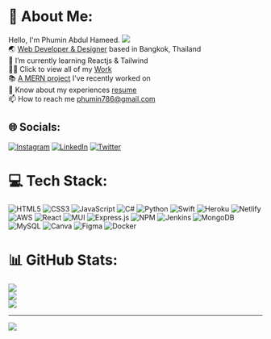# 💫 About Me:
Hello, I'm Phumin Abdul Hameed. [![](https://visitcount.itsvg.in/api?id=phumzxter&icon=5&color=1)](https://visitcount.itsvg.in)
<br>🌏 [Web Developer & Designer](phumzxter.com) based in Bangkok, Thailand
<br>🧠 I’m currently learning Reactjs & Tailwind
<br>👨‍💻 Click to view all of my [Work](https://github.com/phumzxter?tab=repositories)
<br>📚 [A MERN project](https://github.com/phumzxter/Au-Tutify) I've recently worked on
<br>📄 Know about my experiences [resume](https://github.com/phumzxter/Resume/blob/main/README.md)
<br>📫 How to reach me phumin786@gmail.com<br>


## 🌐 Socials:
[![Instagram](https://img.shields.io/badge/Instagram-%23E4405F.svg?logo=Instagram&logoColor=white)](https://instagram.com/phumzxter) 
[![LinkedIn](https://img.shields.io/badge/LinkedIn-%230077B5.svg?logo=linkedin&logoColor=white)](https://www.linkedin.com/in/phumin-abdul-hameed-212b341a1/) 
[![Twitter](https://img.shields.io/badge/Twitter-%231DA1F2.svg?logo=Twitter&logoColor=white)](https://twitter.com/phumzxter) 

# 💻 Tech Stack:
![HTML5](https://img.shields.io/badge/html5-%23E34F26.svg?style=flat&logo=html5&logoColor=white) ![CSS3](https://img.shields.io/badge/css3-%231572B6.svg?style=flat&logo=css3&logoColor=white) ![JavaScript](https://img.shields.io/badge/javascript-%23323330.svg?style=flat&logo=javascript&logoColor=%23F7DF1E) ![C#](https://img.shields.io/badge/c%23-%23239120.svg?style=flat&logo=c-sharp&logoColor=white) ![Python](https://img.shields.io/badge/python-3670A0?style=flat&logo=python&logoColor=ffdd54) ![Swift](https://img.shields.io/badge/swift-F54A2A?style=flat&logo=swift&logoColor=white) ![Heroku](https://img.shields.io/badge/heroku-%23430098.svg?style=flat&logo=heroku&logoColor=white) ![Netlify](https://img.shields.io/badge/netlify-%23000000.svg?style=flat&logo=netlify&logoColor=#00C7B7) ![AWS](https://img.shields.io/badge/AWS-%23FF9900.svg?style=flat&logo=amazon-aws&logoColor=white) ![React](https://img.shields.io/badge/react-%2320232a.svg?style=flat&logo=react&logoColor=%2361DAFB) ![MUI](https://img.shields.io/badge/MUI-%230081CB.svg?style=flat&logo=material-ui&logoColor=white) ![Express.js](https://img.shields.io/badge/express.js-%23404d59.svg?style=flat&logo=express&logoColor=%2361DAFB) ![NPM](https://img.shields.io/badge/NPM-%23000000.svg?style=flat&logo=npm&logoColor=white) ![Jenkins](https://img.shields.io/badge/jenkins-%232C5263.svg?style=flat&logo=jenkins&logoColor=white) ![MongoDB](https://img.shields.io/badge/MongoDB-%234ea94b.svg?style=flat&logo=mongodb&logoColor=white) ![MySQL](https://img.shields.io/badge/mysql-%2300f.svg?style=flat&logo=mysql&logoColor=white) ![Canva](https://img.shields.io/badge/Canva-%2300C4CC.svg?style=flat&logo=Canva&logoColor=white) 	![Figma](https://img.shields.io/badge/figma-%23F24E1E.svg?style=flat&logo=figma&logoColor=white) ![Docker](https://img.shields.io/badge/docker-%230db7ed.svg?style=flat&logo=docker&logoColor=white)
# 📊 GitHub Stats:
![](https://github-readme-stats.vercel.app/api?username=phumzxter&theme=dark&hide_border=false&include_all_commits=false&count_private=false)<br/>
![](https://github-readme-streak-stats.herokuapp.com/?user=phumzxter&theme=dark&hide_border=false)<br/>
![](https://github-readme-stats.vercel.app/api/top-langs/?username=phumzxter&theme=dark&hide_border=false&include_all_commits=false&count_private=false&layout=compact)

---
[![](https://visitcount.itsvg.in/api?id=phumzxter&icon=5&color=1)](https://visitcount.itsvg.in)
